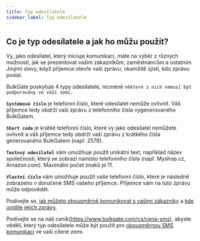 ```yaml
---
title: Typ odesílatele
sidebar_label: Typ odesílatele
---
```


## Co je typ odesílatele a jak ho můžu použít?
Vy, jako odesílatel, který iniciuje komunikaci, máte na výběr z různých možností, jak se prezentovat vašim zákazníkům, zaměstnancům a ostatním. Jinými slovy, když příjemce otevře vaši zprávu, okamžitě zjistí, kdo zprávu poslal.

BulkGate poskytuje 4 typy odesílatele, nicméně `některé z nich nemusí být podporovány ve vaší zemi.`

**`Systémové číslo`** je telefonní číslo, které odesílatel nemůže ovlivnit. Váš příjemce tedy obdrží vaši zprávu z telefonního čísla vygenerovaného BulkGatem.

**`Short code`** je krátké telefonní číslo, které vy jako odesílatel nemůžete ovlivnit a váš příjemce tedy obdrží vaši zprávu z krátkého čísla generovaného BulkGatem (např. 2576).

**`Textový odesílatel`** vám umožňuje použít unikátní text, například název společnosti, který se zobrazí namísto telefonního čísla (např. Myshop.cz, Amazon.com). Maximální počet znaků je 11.

**`Vlastní číslo`** vám umožňuje použít vaše telefonní číslo, které je následně zobrazeno v doručené SMS vašeho příjemce. Příjemce vám na tuto zprávu může odpovědět.

Podívejte se, [jak můžete obousměrně komunikovat s vašimi zákazníky](inbox.md#mohu-komunikovat-přímo-se-zákazníkem) a [kde uvidíte jejich zprávy.](inbox.md#kde-mohu-vidět-reakce-od-mých-zákazníků)

Podívejte se na náš ceník(https://www.bulkgate.com/cs/cena-sms), abyste věděli, který typ odesílatele může být použit pro [obousměrnou SMS komunikaci](https://www.bulkgate.com/cs/reseni/obousmerna-sms/) ve vaší cílené zemi.
